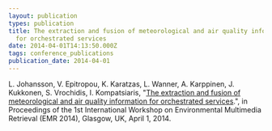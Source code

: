 ```yaml
---
layout: publication
types: publication
title: The extraction and fusion of meteorological and air quality information
  for orchestrated services
date: 2014-04-01T14:13:50.000Z
tags: conference_publications
publication_date: 2014-04-01
---
```

L. Johansson, V. Epitropou, K. Karatzas, L. Wanner, A. Karppinen, J. Kukkonen, S. Vrochidis, I. Kompatsiaris, "[The extraction and fusion of meteorological and air quality information for orchestrated services](http://ceur-ws.org/Vol-1222/paper5.pdf).", in Proceedings of the 1st International Workshop on Environmental Multimedia Retrieval (EMR 2014), Glasgow, UK, April 1, 2014.